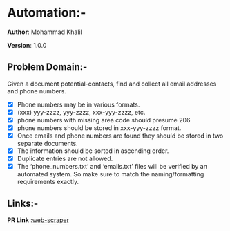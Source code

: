 # Automation:-

**Author**: Mohammad Khalil

**Version**: 1.0.0

## Problem Domain:-

Given a document potential-contacts, find and collect all email addresses and phone numbers.

- [x] Phone numbers may be in various formats.
- [x] (xxx) yyy-zzzz, yyy-zzzz, xxx-yyy-zzzz, etc.
- [x] phone numbers with missing area code should presume 206
- [x] phone numbers should be stored in xxx-yyy-zzzz format.
- [x] Once emails and phone numbers are found they should be stored in two separate documents.
- [x] The information should be sorted in ascending order.
- [x] Duplicate entries are not allowed.
- [x] The ‘phone_numbers.txt’ and ‘emails.txt’ files will be verified by an automated system. So make sure to match the naming/formatting requirements exactly.

## Links:-

**PR Link** :[web-scraper](https://github.com/moegts/web-scraper/pull/1)
